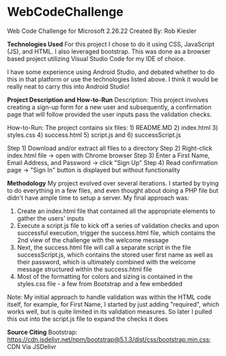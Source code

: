 # WebCodeChallenge
Web Code Challenge for Microsoft 2.26.22
Created By: Rob Kiesler 

**Technologies Used**
For this project I chose to do it using CSS, JavaScript (JS), and HTML. I also leveraged bootstrap. This was done as a browser based project utilizing Visual Studio Code for my IDE of choice.

I have some experience using Android Studio, and debated whether to do this in that platform or use the technologies listed above. I think it would be really neat to carry this into Android Studio!

**Project Description and How-to-Run**
Description: This project involves creating a sign-up form for a new user and subsequently, a confirmation page that will follow provided the user inputs pass the validation checks.

How-to-Run: The project contains six files: 1) README.MD 2) index.html 3) styles.css 4) success.html 5) script.js and 6) successScript.js

Step 1) Download and/or extract all files to a directory
Step 2) Right-click index.html file -> open with Chrome browser
Step 3) Enter a First Name, Email Address, and Password -> click "Sign Up"
Step 4) Read confirmation page -> "Sign In" button is displayed but without functionality 

**Methodology**
My project evolved over several iterations. I started by trying to do everything in a few files, and even thought about doing a PHP file but didn't have ample time to setup a server. My final approach was:

1) Create an index.html file that contained all the appropriate elements to gather the users' inputs
2) Execute a script.js file to kick off a series of validation checks and upon successful execution, trigger the success.html file, which contains the 2nd view of the challenge with the welcome message
3) Next, the success.html file will call a separate script in the file successScript.js, which contains the stored user first name as well as their password, which is ultimately combined with the welcome message structured within the success.html file
4) Most of the formatting for colors and sizing is contained in the styles.css file - a few from Bootstrap and a few embedded

Note: My initial approach to handle validation was within the HTML code itself, for example, for First Name, I started by just adding "required", which works well, but is quite limited in its validation measures. So later I pulled this out into the script.js file to expand the checks it does

**Source Citing**
Bootstrap: https://cdn.jsdelivr.net/npm/bootstrap@5.1.3/dist/css/bootstrap.min.css; CDN Via JSDelivr

